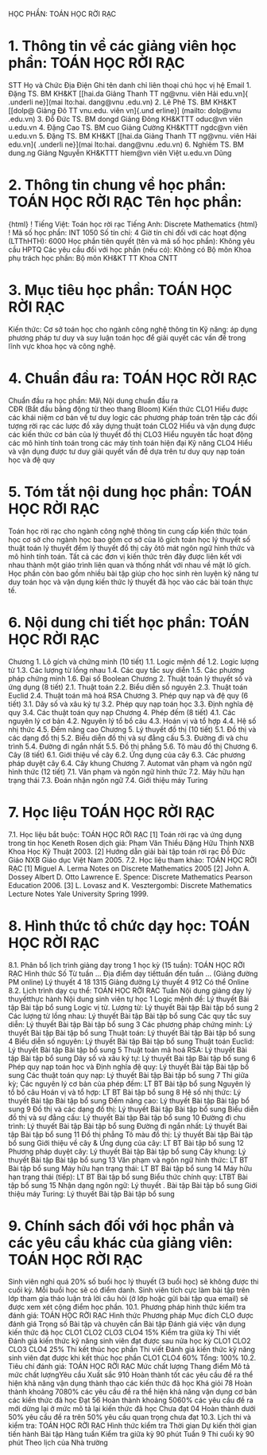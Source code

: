 HỌC PHẦN: TOÁN HỌC RỜI RẠC
# 1. Thông tin về các giảng viên học phần: TOÁN HỌC RỜI RẠC
STT Họ và Chức Địa Điện Ghi tên danh chỉ liên thoại chú học vị hệ Email 1. Đặng TS. BM KH&KT [[hai.da Giảng Thanh TT ng\@vnu. viên Hải edu.vn]{ .underli ne}](mai lto:hai. dang@vnu .edu.vn) 2. Lê Phê TS. BM KH&KT [[dolp\@ Giảng Đô TT vnu.edu. viên vn]{.und erline}] (mailto: dolp@vnu .edu.vn) 3. Đỗ Đức TS. BM dongd Giảng Đông KH&KTTT oduc\@vn viên u.edu.vn 4. Đặng Cao TS. BM cuo Giảng Cường KH&KTTT ngdc\@vn viên u.edu.vn 5. Đặng TS. BM KH&KT [[hai.da Giảng Thanh TT ng\@vnu. viên Hải edu.vn]{ .underli ne}](mai lto:hai. dang@vnu .edu.vn) 6. Nghiêm TS. BM dung.ng Giảng Nguyễn KH&KTTT hiem\@vn viên Việt u.edu.vn Dũng 
# 2. Thông tin chung về học phần: TOÁN HỌC RỜI RẠC Tên học phần:
{html}
! Tiếng Việt: Toán học rời rạc Tiếng Anh: Discrete Mathematics
{html}
! Mã số học phần: INT 1050 Số tín chỉ: 4 Giờ tín chỉ đối với các hoạt động (LTThHTH): 6000 Học phần tiên quyết (tên và mã số học phần): Không yêu cầu HPTQ Các yêu cầu đối với học phần (nếu có): Không có Bộ môn Khoa phụ trách học phần: Bộ môn KH&KT TT Khoa CNTT
# 3. Mục tiêu học phần: TOÁN HỌC RỜI RẠC
Kiến thức: Cơ sở toán học cho ngành công nghệ thông tin
Kỹ năng: áp dụng phương pháp tư duy và suy luận toán học để giải quyết
các vấn đề trong lĩnh vực khoa học và công nghệ.
# 4. Chuẩn đầu ra: TOÁN HỌC RỜI RẠC
Chuẩn đầu ra học phần: Mã\ Nội dung chuẩn đầu ra\
CĐR (Bắt đầu bằng động từ theo thang Bloom) Kiến thức
CLO1 Hiểu được các khái niệm cơ bản về tư duy logic các phương pháp toán trên tập các đối tượng rời rạc các lược đồ xây dựng thuật toán
CLO2 Hiểu và vận dụng được các kiến thức cơ bản của lý thuyết đồ thị
CLO3 Hiểu nguyên tắc hoạt động các mô hình tính toán trong các máy tính toán hiện đại
Kỹ năng
CLO4 Hiểu và vận dụng được tư duy giải quyết vấn đề dựa trên tư duy quy nạp toán học và đệ quy 
# 5. Tóm tắt nội dung học phần: TOÁN HỌC RỜI RẠC
Toán học rời rạc cho ngành công nghệ thông tin cung cấp kiến thức toán học cơ sở cho ngành học bao gồm cơ sở của lô gích toán học lý thuyết số thuật toán lý thuyết đếm lý thuyết đồ thị cây ôtô mát ngôn ngữ hình thức và mô hình tính toán. Tất cả các đơn vị kiến thức trên đây được liên kết với nhau thành một giáo trình liên quan và thống nhất với nhau về mặt lô gích. Học phần còn bao gồm nhiều bài tập giúp cho học sinh rèn luyện kỹ năng tư duy toán học và vận dụng kiến thức lý thuyết đã học vào các bài toán thực tế.
# 6. Nội dung chi tiết học phần: TOÁN HỌC RỜI RẠC
Chương 1. Lô gích và chứng minh (10 tiết)
1.1. Logic mệnh đề
1.2. Logic lượng từ
1.3. Các lượng từ lồng nhau
1.4. Các quy tắc suy diễn
1.5. Các phương pháp chứng minh
1.6. Đại số Boolean
Chương 2. Thuật toán lý thuyết số và ứng dụng (8 tiết)
2.1. Thuật toán
2.2. Biểu diễn số nguyên
2.3. Thuật toán Euclid
2.4. Thuật toán mã hoá RSA
Chương 3. Phép quy nạp và đệ quy (6 tiết)
3.1. Dãy số và xâu ký tự
3.2. Phép quy nạp toán học
3.3. Định nghĩa đệ quy
3.4. Các thuật toán quy nạp
Chương 4. Phép đếm (8 tiết)
4.1. Các nguyên lý cơ bản
4.2. Nguyên lý tổ bồ câu
4.3. Hoán vị và tổ hợp
4.4. Hệ số nhị thức
4.5. Đếm nâng cao
Chương 5. Lý thuyết đồ thị (10 tiết)
5.1. Đồ thị và các dạng đồ thị
5.2. Biểu diễn đồ thị và sự đẳng cấu
5.3. Đường đi và chu trình
5.4. Đường đi ngắn nhất
5.5. Đồ thị phẳng
5.6. Tô màu đồ thị
Chương 6. Cây (8 tiết)
6.1. Giới thiệu về cây
6.2. Ứng dụng của cây
6.3. Các phương pháp duyệt cây
6.4. Cây khung
Chương 7. Automat văn phạm và ngôn ngữ hình thức (12 tiết)
7.1. Văn phạm và ngôn ngữ hình thức
7.2. Máy hữu hạn trạng thái
7.3. Đoán nhận ngôn ngữ
7.4. Giới thiệu máy Turing
# 7. Học liệu TOÁN HỌC RỜI RẠC
7.1. Học liệu bắt buộc: TOÁN HỌC RỜI RẠC \[1\] Toán rời rạc và ứng dụng trong tin học Keneth Rosen dịch giả:
Phạm Văn Thiều Đặng Hữu Thịnh NXB Khoa Học Kỹ Thuật 2003.
\[2\] Hướng dẫn giải bài tập toán rời rạc Đỗ Đức Giáo NXB Giáo dục
Việt Nam 2005.
7.2. Học liệu tham khảo: TOÁN HỌC RỜI RẠC \[1\] Miguel A. Lerma Notes on Discrete Mathematics 2005
\[2\] John A. Dossey Albert D. Otto Lawrence E. Spence: Discrete
Mathematics Pearson Education 2006.
\[3\] L. Lovasz and K. Vesztergombi: Discrete Mathematics Lecture
Notes Yale University Spring 1999.
# 8. Hình thức tổ chức dạy học: TOÁN HỌC RỜI RẠC
8.1. Phân bổ lịch trình giảng dạy trong 1 học kỳ (15 tuần): TOÁN HỌC RỜI RẠC Hình thức Số Từ tuần ... Địa điểm dạy tiếttuần đến tuần ... (Giảng đường PM online) Lý thuyết 4 18 1315 Giảng đường Lý thuyết 4 912 Có thể Online 8.2. Lịch trình dạy cụ thể: TOÁN HỌC RỜI RẠC Tuần Nội dung giảng dạy lý thuyếtthực hành Nội dung sinh viên tự học 1 Logic mệnh đề: Lý thuyết Bài tập Bài tập bổ sung
Logic vị từ. Lượng từ: Lý thuyết Bài tập Bài tập bổ sung
2 Các lượng từ lồng nhau: Lý thuyết Bài tập Bài tập bổ sung
Các quy tắc suy diễn: Lý thuyết Bài tập Bài tập bổ sung
3 Các phương pháp chứng minh: Lý thuyết Bài tập Bài tập bổ sung
Thuật toán: Lý thuyết Bài tập Bài tập bổ sung
4 Biểu diễn số nguyên: Lý thuyết Bài tập Bài tập bổ sung
Thuật toán Euclid: Lý thuyết Bài tập Bài tập bổ sung
5 Thuật toán mã hoá RSA: Lý thuyết Bài tập Bài tập bổ sung
Dãy số và xâu ký tự: Lý thuyết Bài tập Bài tập bổ sung
6 Phép quy nạp toán học và Định nghĩa đệ quy: Lý thuyết Bài tập Bài tập bổ sung
Các thuật toán quy nạp: Lý thuyết Bài tập Bài tập bổ sung
7 Thi giữa kỳ; Các nguyên lý cơ bản của phép đếm: LT BT Bài tập bổ sung
Nguyên lý tổ bồ câu Hoán vị và tổ hợp: LT BT Bài tập bổ sung
8 Hệ số nhị thức: Lý thuyết Bài tập Bài tập bổ sung
Đếm nâng cao: Lý thuyết Bài tập Bài tập bổ sung
9 Đồ thị và các dạng đồ thị: Lý thuyết Bài tập Bài tập bổ sung
Biểu diễn đồ thị và sự đẳng cấu: Lý thuyết Bài tập Bài tập bổ sung
10 Đường đi chu trình: Lý thuyết Bài tập Bài tập bổ sung
Đường đi ngắn nhất: Lý thuyết Bài tập Bài tập bổ sung
11 Đồ thị phẳng Tô màu đồ thị: Lý thuyết Bài tập Bài tập bổ sung
Giới thiệu về cây & Ứng dụng của cây: LT BT Bài tập bổ sung
12 Phương pháp duyệt cây: Lý thuyết Bài tập Bài tập bổ sung
Cây khung: Lý thuyết Bài tập Bài tập bổ sung
13 Văn phạm và ngôn ngữ hình thức: LT BT Bài tập bổ sung
Máy hữu hạn trạng thái: LT BT Bài tập bổ sung
14 Máy hữu hạn trạng thái (tiếp): LT BT Bài tập bổ sung
Biểu thức chính quy: LTBT Bài tập bổ sung
15 Nhận dạng ngôn ngữ: Lý thuyết . Bài tập Bài tập bổ sung
Giới thiệu máy Turing: Lý thuyết Bài tập Bài tập bổ sung
# 9. Chính sách đối với học phần và các yêu cầu khác của giảng viên: TOÁN HỌC RỜI RẠC 
Sinh viên nghỉ quá 20% số buổi học lý thuyết (3 buổi học) sẽ không được thi cuối kỳ. Mỗi buổi học sẽ có điểm danh. Sinh viên tích cực làm bài tập trên lớp tham gia thảo luận trả lời câu hỏi (ở lớp hoặc gửi bài tập qua email) sẽ được xem xét cộng điểm học phần.
10.1. Phương pháp hình thức kiểm tra đánh giá: TOÁN HỌC RỜI RẠC Hình thức Phương pháp Mục đích CLO được đánh giá Trọng số Bài tập và chuyên cần Bài tập Đánh giá việc vận dụng kiến thức đã học CLO1 CLO2 CLO3 CLO4 15%
Kiểm tra giữa kỳ Thi viết Đánh giá kiến thức kỹ năng sinh viên đạt được sau nửa học kỳ CLO1 CLO2 CLO3 CLO4 25%
Thi kết thúc học phần Thi viết Đánh giá kiến thức kỹ năng sinh viên đạt được khi kết thúc học phần CLO1 CLO4 60%
Tổng: 100%
10.2. Tiêu chí đánh giá: TOÁN HỌC RỜI RẠC Mức chất lượng Thang điểm Mô tả mức chất lượngYêu cầu Xuất sắc 910 Hoàn thành tốt các yêu cầu đề ra thể hiện khả năng vận dụng thành thạo các kiến thức đã học
Khá giỏi 78 Hoàn thành khoảng 7080% các yêu cầu đề ra thể hiện khả năng vận dụng cơ bản các kiến thức đã học
Đạt 56 Hoàn thành khoảng 5060% các yêu cầu đề ra mới dừng lại ở mức mô tả lại kiến thức đã học
Chưa đạt 04 Hoàn thành dưới 50% yêu cầu đề ra trên 50% yêu cầu quan trọng chưa đạt
10.3. Lịch thi và kiểm tra: TOÁN HỌC RỜI RẠC Hình thức kiểm tra Thời gian Dự kiến thời gian tiến hành Bài tập Hàng tuần
Kiểm tra giữa kỳ 90 phút Tuần 9
Thi cuối kỳ 90 phút Theo lịch của Nhà trường
